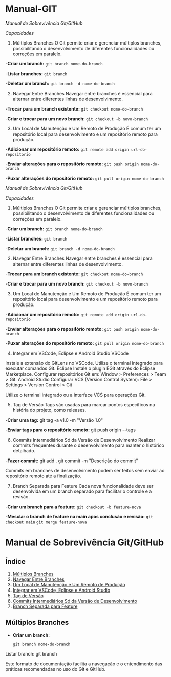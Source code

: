 # Manual-GIT

_Manual de Sobrevivência Git/GitHub_

_Capacidades_
1. Múltiplos Branches
O Git permite criar e gerenciar múltiplos branches, possibilitando o desenvolvimento de diferentes funcionalidades ou correções em paralelo.

-**Criar um branch:**
```git branch nome-do-branch```

-**Listar branches:**
```git branch```

-**Deletar um branch:**
```git branch -d nome-do-branch```

2. Navegar Entre Branches
Navegar entre branches é essencial para alternar entre diferentes linhas de desenvolvimento.

-**Trocar para um branch existente:**
```git checkout nome-do-branch```

-**Criar e trocar para um novo branch:**
```git checkout -b novo-branch```

3. Um Local de Manutenção e Um Remoto de Produção
É comum ter um repositório local para desenvolvimento e um repositório remoto para produção.

-**Adicionar um repositório remoto:**
```git remote add origin url-do-repositorio```

-**Enviar alterações para o repositório remoto:**
```git push origin nome-do-branch```

-**Puxar alterações do repositório remoto:**
```git pull origin nome-do-branch```


_Manual de Sobrevivência Git/GitHub_

_Capacidades_
1. Múltiplos Branches
O Git permite criar e gerenciar múltiplos branches, possibilitando o desenvolvimento de diferentes funcionalidades ou correções em paralelo.

-**Criar um branch:**
```git branch nome-do-branch```

-**Listar branches:**
```git branch```

-**Deletar um branch:**
```git branch -d nome-do-branch```

2. Navegar Entre Branches
Navegar entre branches é essencial para alternar entre diferentes linhas de desenvolvimento.

-**Trocar para um branch existente:**
```git checkout nome-do-branch```

-**Criar e trocar para um novo branch:**
```git checkout -b novo-branch```

3. Um Local de Manutenção e Um Remoto de Produção
É comum ter um repositório local para desenvolvimento e um repositório remoto para produção.

-**Adicionar um repositório remoto:**
```git remote add origin url-do-repositorio```

-**Enviar alterações para o repositório remoto:**
```git push origin nome-do-branch```

-**Puxar alterações do repositório remoto:**
```git pull origin nome-do-branch ```

4. Integrar em VSCode, Eclipse e Android Studio
VSCode

Instale a extensão do GitLens no VSCode.
Utilize o terminal integrado para executar comandos Git.
Eclipse
Instale o plugin EGit através do Eclipse Marketplace.
Configurar repositórios Git em: Window > Preferences > Team > Git.
Android Studio
Configurar VCS (Version Control System):
File > Settings > Version Control > Git

Utilize o terminal integrado ou a interface VCS para operações Git.

5. Tag de Versão
Tags são usadas para marcar pontos específicos na história do projeto, como releases.

-**Criar uma tag:**
git tag -a v1.0 -m "Versão 1.0"

-**Enviar tags para o repositório remoto:**
git push origin --tags

6. Commits Intermediários Só da Versão de Desenvolvimento
Realizar commits frequentes durante o desenvolvimento para manter o histórico detalhado.

-**Fazer commit:**
git add .
git commit -m "Descrição do commit"

Commits em branches de desenvolvimento podem ser feitos sem enviar ao repositório remoto até a finalização.

7. Branch Separada para Feature
Cada nova funcionalidade deve ser desenvolvida em um branch separado para facilitar o controle e a revisão.

-**Criar um branch para a feature:**
```git checkout -b feature-nova```

-**Mesclar o branch de feature na main após conclusão e revisão:**
```git checkout main```
```git merge feature-nova```


# Manual de Sobrevivência Git/GitHub

## Índice
1. [Múltiplos Branches](#múltiplos-branches)
2. [Navegar Entre Branches](#navegar-entre-branches)
3. [Um Local de Manutenção e Um Remoto de Produção](#um-local-de-manutenção-e-um-remoto-de-produção)
4. [Integrar em VSCode, Eclipse e Android Studio](#integrar-em-vscode-eclipse-e-android-studio)
5. [Tag de Versão](#tag-de-versão)
6. [Commits Intermediários Só da Versão de Desenvolvimento](#commits-intermediários-só-da-versão-de-desenvolvimento)
7. [Branch Separada para Feature](#branch-separada-para-feature)


## Múltiplos Branches
- **Criar um branch:**
  ```
  git branch nome-do-branch

Listar branch:
git branch

Este formato de documentação facilita a navegação e o entendimento das práticas recomendadas no uso do Git e GitHub.

